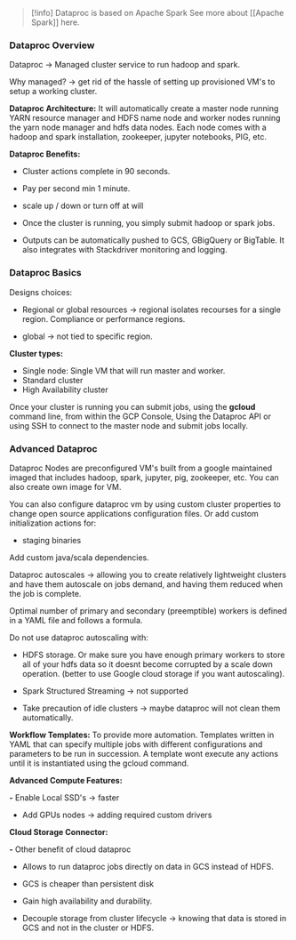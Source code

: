 > [!info] Dataproc is based on Apache Spark 
> See more about [[Apache Spark]] here.

### Dataproc Overview

Dataproc -> Managed cluster service to run hadoop and spark.

Why managed? -> get rid of the hassle of setting up provisioned VM's to setup a working cluster.

**Dataproc Architecture:** It will automatically create a master node running YARN resource manager and HDFS name node and worker nodes running the yarn node manager and hdfs data nodes. Each node comes with a hadoop and spark installation, zookeeper, jupyter notebooks, PIG, etc.

**Dataproc Benefits:**

- Cluster actions complete in 90 seconds.

- Pay per second min 1 minute.

- scale up / down or turn off at will

- Once the cluster is running, you simply submit hadoop or spark jobs.

- Outputs can be automatically pushed to GCS, GBigQuery or BigTable. It also integrates with Stackdriver monitoring and logging.

### Dataproc Basics

Designs choices:

- Regional or global resources -> regional isolates recourses for a single region. Compliance or performance regions.

- global -> not tied to specific region.

**Cluster types:**

- Single node: Single VM that will run master and worker.
- Standard cluster
- High Availability cluster

Once your cluster is running you can submit jobs, using the **gcloud** command line, from within the GCP Console, Using the Dataproc API or using SSH to connect to the master node and submit jobs locally.

### Advanced Dataproc

Dataproc Nodes are preconfigured VM's built from a google maintained imaged that includes hadoop, spark, jupyter, pig, zookeeper, etc. You can also create own image for VM.

You can also configure dataproc vm by using custom cluster properties to change open source applications configuration files. Or add custom initialization actions for:

- staging binaries

Add custom java/scala dependencies.

Dataproc autoscales -> allowing you to create relatively lightweight clusters and have them autoscale on jobs demand, and having them reduced when the job is complete.

Optimal number of primary and secondary (preemptible) workers is defined in a YAML file and follows a formula.

Do not use dataproc autoscaling with:

- HDFS storage. Or make sure you have enough primary workers to store all of your hdfs data so it doesnt become corrupted by a scale down operation. (better to use Google cloud storage if you want autoscaling).

- Spark Structured Streaming -> not supported

- Take precaution of idle clusters -> maybe dataproc will not clean them automatically.

**Workflow Templates:** To provide more automation. Templates written in YAML that can specify multiple jobs with different configurations and parameters to be run in succession. A template wont execute any actions until it is instantiated using the gcloud command.

**Advanced Compute Features:**

**-** Enable Local SSD's -> faster

- Add GPUs nodes -> adding required custom drivers

**Cloud Storage Connector:**

**-** Other benefit of cloud dataproc

- Allows to run dataproc jobs directly on data in GCS instead of HDFS.

- GCS is cheaper than persistent disk

- Gain high availability and durability.

- Decouple storage from cluster lifecycle -> knowing that data is stored in GCS and not in the cluster or HDFS.